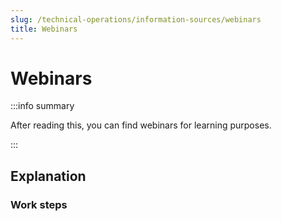 ```yaml
---
slug: /technical-operations/information-sources/webinars
title: Webinars
---
```

# Webinars

:::info summary

After reading this, you can find webinars for learning purposes.

:::


## Explanation

### Work steps